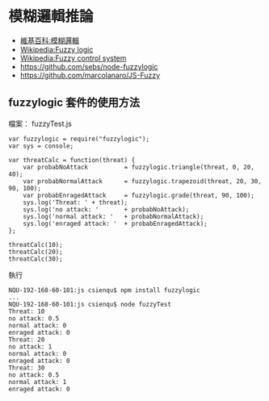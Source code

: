 # 模糊邏輯推論

* [維基百科:模糊邏輯](https://zh.wikipedia.org/wiki/%E6%A8%A1%E7%B3%8A%E9%80%BB%E8%BE%91)
* [Wikipedia:Fuzzy logic](https://en.wikipedia.org/wiki/Fuzzy_logic)
* [Wikipedia:Fuzzy control system](https://en.wikipedia.org/wiki/Fuzzy_control_system)
* <https://github.com/sebs/node-fuzzylogic>
* <https://github.com/marcolanaro/JS-Fuzzy>


## fuzzylogic 套件的使用方法

檔案： fuzzyTest.js

```
var fuzzylogic = require("fuzzylogic");
var sys = console;

var threatCalc = function(threat) {
    var probabNoAttack          = fuzzylogic.triangle(threat, 0, 20, 40);
    var probabNormalAttack      = fuzzylogic.trapezoid(threat, 20, 30, 90, 100);
    var probabEnragedAttack     = fuzzylogic.grade(threat, 90, 100);
    sys.log('Threat: ' + threat);
    sys.log('no attack: '       + probabNoAttack);
    sys.log('normal attack: '   + probabNormalAttack);
    sys.log('enraged attack: '  + probabEnragedAttack);
};

threatCalc(10);
threatCalc(20);
threatCalc(30);
```

執行

```
NQU-192-168-60-101:js csienqu$ npm install fuzzylogic
...
NQU-192-168-60-101:js csienqu$ node fuzzyTest
Threat: 10
no attack: 0.5
normal attack: 0
enraged attack: 0
Threat: 20
no attack: 1
normal attack: 0
enraged attack: 0
Threat: 30
no attack: 0.5
normal attack: 1
enraged attack: 0

```

